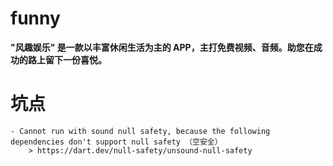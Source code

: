 # funny

**"风趣娱乐" 是一款以丰富休闲生活为主的 APP，主打免费视频、音频。助您在成功的路上留下一份喜悦。**

# 坑点
    - Cannot run with sound null safety, because the following dependencies don't support null safety （空安全）
        > https://dart.dev/null-safety/unsound-null-safety
